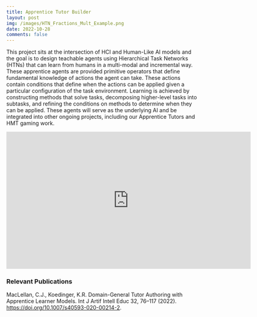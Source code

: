 ```yaml
---
title: Apprentice Tutor Builder
layout: post
img: /images/HTN_Fractions_Mult_Example.png
date: 2022-10-28
comments: false
---
```


This project sits at the intersection of HCI and Human-Like AI models and the goal is to design teachable agents using Hierarchical Task Networks (HTNs) that can learn from humans in a multi-modal and incremental way. These apprentice agents are provided primitive operators that define fundamental knowledge of actions the agent can take. These actions contain conditions that define when the actions can be applied given a particular configuration of the task environment. Learning is achieved by constructing methods that solve tasks, decomposing higher-level tasks into subtasks, and refining the conditions on methods to determine when they can be applied. These agents will serve as the underlying AI and be integrated into other ongoing projects, including our Apprentice Tutors and HMT gaming work.

<iframe id="kaltura_player" src="https://cdnapisec.kaltura.com/p/2019031/sp/201903100/embedIframeJs/uiconf_id/32364501/partner_id/2019031?iframeembed=true&playerId=kaltura_player&entry_id=1_91dvao1a&flashvars[streamerType]=auto&amp;flashvars[localizationCode]=en&amp;flashvars[sideBarContainer.plugin]=true&amp;flashvars[sideBarContainer.position]=left&amp;flashvars[sideBarContainer.clickToClose]=true&amp;flashvars[chapters.plugin]=true&amp;flashvars[chapters.layout]=vertical&amp;flashvars[chapters.thumbnailRotator]=false&amp;flashvars[streamSelector.plugin]=true&amp;flashvars[EmbedPlayer.SpinnerTarget]=videoHolder&amp;flashvars[dualScreen.plugin]=true&amp;flashvars[hotspots.plugin]=1&amp;flashvars[kmsPlaylistHistory.plugin]=1&amp;flashvars[kmsPlaylistHistory.iframeHTML5Js]=//kms-a.akamaihd.net/dc-1/latest/public/build0/playlisthistory/asset/mwembed-kms-playlist-history-v1.1.0.js?ver=522c33efdda0b8dc6ce90c991beb9666&amp;flashvars[kmsPlaylistHistory.iframeHTML5Css]=//kms-a.akamaihd.net/dc-1/latest/public/build0/playlisthistory/asset/mwembed-kms-playlist-history-v1.1.0.css?ver=522c33efdda0b8dc6ce90c991beb9666&amp;flashvars[kmsPlaylistHistory.progressBarColor]=%2300b4d1&amp;flashvars[kmsPlaylistHistory.progressBarColorComplete]=%23bbbbbb&amp;flashvars[kmsPlaylistHistory.completeOverlayBackgroundColor]=&amp;flashvars[kmsPlaylistHistory.completeOverlayIconColor]=&amp;flashvars[Kaltura.addCrossoriginToIframe]=true&amp;&wid=1_gyp4cld8" width="640" height="360" allowfullscreen webkitallowfullscreen mozAllowFullScreen allow="autoplay *; fullscreen *; encrypted-media *"  frameborder="0" title="Apprentice Tutor Builder"></iframe>

### Relevant Publications
MacLellan, C.J., Koedinger, K.R. Domain-General Tutor Authoring with Apprentice Learner Models. 
Int J Artif Intell Educ 32, 76–117 (2022). https://doi.org/10.1007/s40593-020-00214-2. 
[<i class="far fa-file-pdf"></i>][domain-general-paper]
[<i class="fab fa-youtube"></i>][domain-general-talk]


[domain-general-paper]: https://1513041.mediaspace.kaltura.com/media/Domain-General+Tutor+Authoring+with+Apprentice+Learner+Models/1_3cr9bwtc
[domain-general-talk]: https://link.springer.com/article/10.1007/s40593-020-00214-2
